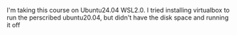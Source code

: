 I'm taking this course on Ubuntu24.04 WSL2.0. I tried installing virtualbox to run the perscribed ubuntu20.04, but didn't have the disk space and running it off 

